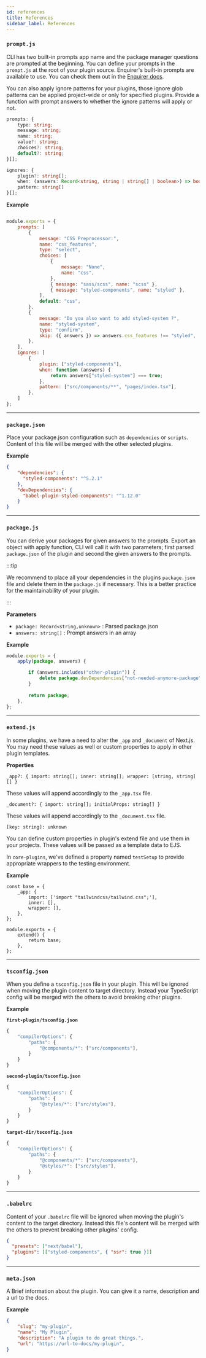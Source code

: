 ```yaml
---
id: references
title: References
sidebar_label: References
---
```


### `prompt.js`

CLI has two built-in prompts app name and the package manager questions are prompted at the beginning. You can define your prompts in the `prompt.js` at the root of your plugin source. Enquirer's built-in prompts are available to use. You can check them out in the [Enquirer docs](https://github.com/enquirer/enquirer#built-in-prompts). 

You can also apply ignore patterns for your plugins, those ignore glob patterns can be applied project-wide or only for specified plugins. Provide a function with prompt answers to whether the ignore patterns will apply or not.

```ts
prompts: {
    type: string;
    message: string;
    name: string;
    value?: string;
    choices?: string;
    default?: string;
}[];
```
```ts
ignores: {
    plugin?: string[];
    when: (answers: Record<string, string | string[] | boolean>) => boolean;
    pattern: string[]
}[];
```

**Example**

```js

module.exports = {
    prompts: [
        {
            message: "CSS Preprocessor:",
            name: "css_features",
            type: "select",
            choices: [
                {
                    message: "None",
                    name: "css",
                },
                { message: "sass/scss", name: "scss" },
                { message: "styled-components", name: "styled" },
            ],
            default: "css",
        },
        {
            message: "Do you also want to add styled-system ?",
            name: "styled-system",
            type: "confirm",
            skip: ({ answers }) => answers.css_features !== "styled",
        },
    ],
    ignores: [
        {
            plugin: ["styled-components"],
            when: function (answers) {
                return answers["styled-system"] === true;
            },
            pattern: ["src/components/**", "pages/index.tsx"],
        },
    ]
};

```

---

### `package.json`

Place your package.json configuration such as `dependencies` or `scripts`. Content of this file will be merged with the other selected plugins.

**Example**
```json
{
    "dependencies": {
      "styled-components": "^5.2.1"
    },
    "devDependencies": {
      "babel-plugin-styled-components": "^1.12.0"
    }
}
```

---

### `package.js`

You can derive your packages for given answers to the prompts. Export an object with apply function, CLI will call it with two parameters; first parsed `package.json` of the plugin and second the given answers to the prompts.

:::tip

We recommend to place all your dependencies in the plugins `package.json` file and delete them in the `package.js` if necessary. This is a better practice for the maintainability of your plugin.

:::

**Parameters**

- `package: Record<string,unknown>` : Parsed package.json
- `answers: string[]` : Prompt answers in an array

**Example**

```js
module.exports = {
    apply(package, answers) {

        if (answers.includes("other-plugin")) {
            delete package.devDependencies["not-needed-anymore-package"];
        }
        
        return package;
    },
};

```

---

### `extend.js`

In some plugins, we have a need to alter the `_app` and `_document` of Next.js. You may need these values as well or custom properties to apply in other plugin templates.

**Properties**

`_app?: { import: string[]; inner: string[]; wrapper: [string, string][] }`

These values will append accordingly to the `_app.tsx` file.

`_document?: { import: string[]; initialProps: string[] }` 

These values will append accordingly to the `_document.tsx` file.

`[key: string]: unknown`

You can define custom properties in plugin's extend file and use them in your projects. These values will be passed as a template data to EJS.

In `core-plugins`, we've defined a property named `testSetup` to provide appropriate wrappers to the testing environment. 

**Example**
```
const base = {
    _app: {
        import: ['import "tailwindcss/tailwind.css";'],
        inner: [],
        wrapper: [],
    },
};

module.exports = {
    extend() {
        return base;
    },
};
```

---

### `tsconfig.json`

When you define a `tsconfig.json` file in your plugin. This will be ignored when moving the plugin content to target directory. Instead your TypeScript config will be merged with the others to avoid breaking other plugins. 

**Example**

**`first-plugin/tsconfig.json`**
```js
{
    "compilerOptions": {
        "paths": {
            "@components/*": ["src/components"],
        }
    }
}
```
**`second-plugin/tsconfig.json`**
```js
{
    "compilerOptions": {
        "paths": {
            "@styles/*": ["src/styles"],
        }
    }
}
```

**`target-dir/tsconfig.json`**
```js
{
    "compilerOptions": {
        "paths": {
            "@components/*": ["src/components"],
            "@styles/*": ["src/styles"],
        }
    }
}
```

---

### `.babelrc`

Content of your `.babelrc` file will be ignored when moving the plugin's content to the target directory. Instead this file's content will be merged with the others to prevent breaking other plugins' config.

```json
{
  "presets": ["next/babel"],
  "plugins": [["styled-components", { "ssr": true }]]
}
```

---

### `meta.json`

A Brief information about the plugin. You can give it a name, description and a url to the docs.

**Example**

```json
{
    "slug": "my-plugin",
    "name": "My Plugin",
    "description": "A plugin to do great things.",
    "url": "https://url-to-docs/my-plugin",
}
```
